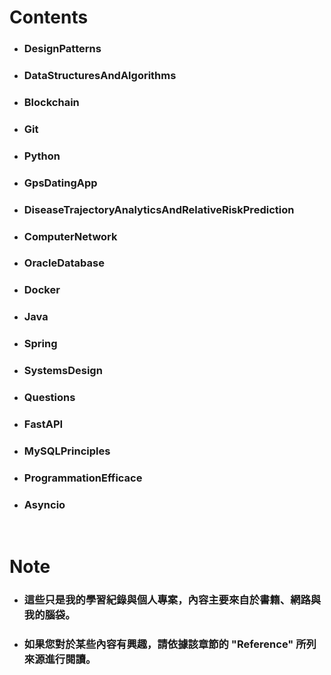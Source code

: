 Contents
=====
* ### DesignPatterns
* ### DataStructuresAndAlgorithms
* ### Blockchain
* ### Git
* ### Python
* ### GpsDatingApp
* ### DiseaseTrajectoryAnalyticsAndRelativeRiskPrediction
* ### ComputerNetwork
* ### OracleDatabase
* ### Docker
* ### Java
* ### Spring
* ### SystemsDesign
* ### Questions
* ### FastAPI
* ### MySQLPrinciples
* ### ProgrammationEfficace
* ### Asyncio
<br />

Note
=====
* ### 這些只是我的學習紀錄與個人專案，內容主要來自於書籍、網路與我的腦袋。
* ### 如果您對於某些內容有興趣，請依據該章節的 "Reference" 所列來源進行閱讀。
<br />
